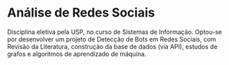 # Análise de Redes Sociais
Disciplina eletiva pela USP, no curso de Sistemas de Informação. Optou-se por desenvolver um projeto de Detecção de Bots em Redes Sociais, com Revisão da Literatura, construção da base de dados (via API), estudos de grafos e algoritmos de aprendizado de máquina.

